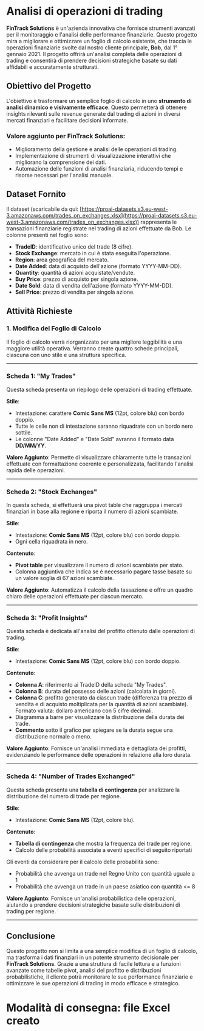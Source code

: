 # Analisi di operazioni di trading

**FinTrack Solutions** è un'azienda innovativa che fornisce strumenti avanzati per il monitoraggio e l'analisi delle performance finanziarie. Questo progetto mira a migliorare e ottimizzare un foglio di calcolo esistente, che traccia le operazioni finanziarie svolte dal nostro cliente principale, **Bob**, dal 1° gennaio 2021. Il progetto offrirà un'analisi completa delle operazioni di trading e consentirà di prendere decisioni strategiche basate su dati affidabili e accuratamente strutturati.

## Obiettivo del Progetto

L'obiettivo è trasformare un semplice foglio di calcolo in uno **strumento di analisi dinamico e visivamente efficace**. Questo permetterà di ottenere insights rilevanti sulle revenue generate dal trading di azioni in diversi mercati finanziari e facilitare decisioni informate.

### Valore aggiunto per FinTrack Solutions:
- Miglioramento della gestione e analisi delle operazioni di trading.
- Implementazione di strumenti di visualizzazione interattivi che migliorano la comprensione dei dati.
- Automazione delle funzioni di analisi finanziaria, riducendo tempi e risorse necessari per l'analisi manuale.

## Dataset Fornito

Il dataset (scaricabile da qui: [https://proai-datasets.s3.eu-west-3.amazonaws.com/trades_on_exchanges.xlsx](https://proai-datasets.s3.eu-west-3.amazonaws.com/trades_on_exchanges.xlsx)) rappresenta le transazioni finanziarie registrate nel trading di azioni effettuate da Bob. Le colonne presenti nel foglio sono:

- **TradeID**: identificativo unico del trade (8 cifre).
- **Stock Exchange**: mercato in cui è stata eseguita l'operazione.
- **Region**: area geografica del mercato.
- **Date Added**: data di acquisto dell'azione (formato YYYY-MM-DD).
- **Quantity**: quantità di azioni acquistate/vendute.
- **Buy Price**: prezzo di acquisto per singola azione.
- **Date Sold**: data di vendita dell'azione (formato YYYY-MM-DD).
- **Sell Price**: prezzo di vendita per singola azione.

## Attività Richieste

### 1. **Modifica del Foglio di Calcolo**

Il foglio di calcolo verrà riorganizzato per una migliore leggibilità e una maggiore utilità operativa. Verranno create quattro schede principali, ciascuna con uno stile e una struttura specifica.

---

### **Scheda 1: "My Trades"**

Questa scheda presenta un riepilogo delle operazioni di trading effettuate.

**Stile**:
- Intestazione: carattere **Comic Sans MS** (12pt, colore blu) con bordo doppio.
- Tutte le celle non di intestazione saranno riquadrate con un bordo nero sottile.
- Le colonne "Date Added" e "Date Sold" avranno il formato data **DD/MM/YY**.

**Valore Aggiunto**: Permette di visualizzare chiaramente tutte le transazioni effettuate con formattazione coerente e personalizzata, facilitando l'analisi rapida delle operazioni.

---

### **Scheda 2: "Stock Exchanges"**

In questa scheda, si effettuerà una pivot table che raggruppa i mercati finanziari in base alla regione e riporta il numero di azioni scambiate.

**Stile**:
- Intestazione: **Comic Sans MS** (12pt, colore blu) con bordo doppio.
- Ogni cella riquadrata in nero.
  
**Contenuto**:
- **Pivot table** per visualizzare il numero di azioni scambiate per stato.
- Colonna aggiuntiva che indica se è necessario pagare tasse basate su un valore soglia di 67 azioni scambiate.

**Valore Aggiunto**: Automatizza il calcolo della tassazione e offre un quadro chiaro delle operazioni effettuate per ciascun mercato.

---

### **Scheda 3: "Profit Insights"**

Questa scheda è dedicata all'analisi del profitto ottenuto dalle operazioni di trading.

**Stile**:
- Intestazione: **Comic Sans MS** (12pt, colore blu) con bordo doppio.

**Contenuto**:
- **Colonna A**: riferimento ai TradeID della scheda "My Trades".
- **Colonna B**: durata del possesso delle azioni (calcolata in giorni).
- **Colonna C**: profitto generato da ciascun trade (differenza tra prezzo di vendita e di acquisto moltiplicata per la quantità di azioni scambiate). Formato valuta: dollaro americano con 5 cifre decimali.
- Diagramma a barre per visualizzare la distribuzione della durata dei trade.
- **Commento** sotto il grafico per spiegare se la durata segue una distribuzione normale o meno.

**Valore Aggiunto**: Fornisce un'analisi immediata e dettagliata dei profitti, evidenziando le performance delle operazioni in relazione alla loro durata.

---

### **Scheda 4: "Number of Trades Exchanged"**

Questa scheda presenta una **tabella di contingenza** per analizzare la distribuzione del numero di trade per regione.

**Stile**:
- Intestazione: **Comic Sans MS** (12pt, colore blu).
  
**Contenuto**:
- **Tabella di contingenza** che mostra la frequenza dei trade per regione.
- Calcolo delle probabilità associate a eventi specifici di seguito riportati

Gli eventi da considerare per il calcolo delle probabilità sono:

- Probabilità che avvenga un trade nel Regno Unito con quantità uguale a 1
- Probabilità che avvenga un trade in un paese asiatico con quantità <= 8


**Valore Aggiunto**: Fornisce un'analisi probabilistica delle operazioni, aiutando a prendere decisioni strategiche basate sulle distribuzioni di trading per regione.

---

## Conclusione

Questo progetto non si limita a una semplice modifica di un foglio di calcolo, ma trasforma i dati finanziari in un potente strumento decisionale per **FinTrack Solutions**. Grazie a una struttura di facile lettura e a funzioni avanzate come tabelle pivot, analisi del profitto e distribuzioni probabilistiche, il cliente potrà monitorare le sue performance finanziarie e ottimizzare le sue operazioni di trading in modo efficace e strategico.

# Modalità di consegna: file Excel creato
